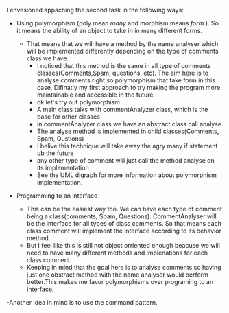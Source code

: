 

 I envesioned appaching the second task in the following ways:

 - Using polymorphism (poly mean *many* and morphism  means *form*.). So it means the ability of an object to take in in many different forms.
  
   - That means that we will have a method by the name analyser which will be implemented differently depending on the type of comments class we have.
     - I noticed that this method is the same in all type of comments classes(Comments,Spam, questions, etc). The aim here is to analyse comments right so polymorphism that take form in this case. Difinatly my first approach to try making the program more maintainable and  accessible in the future.
     - ok let's try out polymorphism
     -  A main class talks with commentAnalyzer class, which is the base for other classes
     -  in commentAnalyzer class we have an abstract class call  analyse
     -  The analyse method is implemented in child classes(Comments, Spam, Qustions)
     -  I belive this technique will take away the agry many if statement ub the future
     -  any other type of comment will just call the method analyse on its implementation
     - See the UML digraph for more information about polymorphism implementation.
        
  - Programming to an interface
     - This can be the easiest way too. We can have each type of comment being a class(comments, Spam, Questions). CommentAnalyser will be the interface for all types of class comments. So that means each class comment will implement the interface according to its behavior method.
     - But I feel like this is still not object orriented enough beacuse we will need to have many different methods and implenations for each class comment.
     - Keeping in mind that the goal  here is to analyse comments so having just one obstract method with the name analyser would perform better.This makes me favor polymorphisms over programing to an interface.
  
  

-Another idea in mind is to use the command pattern.
   